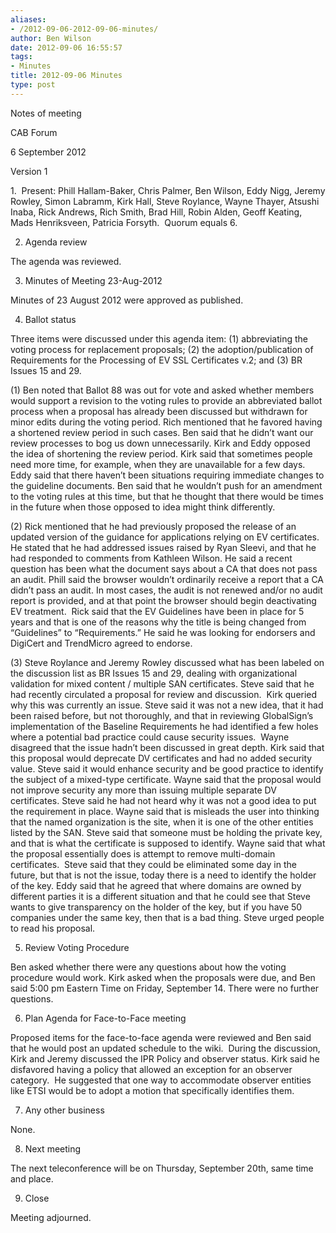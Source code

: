 ```yaml
---
aliases:
- /2012-09-06-2012-09-06-minutes/
author: Ben Wilson
date: 2012-09-06 16:55:57
tags:
- Minutes
title: 2012-09-06 Minutes
type: post
---
```


Notes of meeting

CAB Forum

6 September 2012

Version 1

1.  Present: Phill Hallam-Baker, Chris Palmer, Ben Wilson, Eddy Nigg, Jeremy Rowley, Simon Labramm, Kirk Hall, Steve Roylance, Wayne Thayer, Atsushi Inaba, Rick Andrews, Rich Smith, Brad Hill, Robin Alden, Geoff Keating, Mads Henriksveen, Patricia Forsyth.  Quorum equals 6.

2. Agenda review

The agenda was reviewed.

3. Minutes of Meeting 23-Aug-2012

Minutes of 23 August 2012 were approved as published.

4. Ballot status

Three items were discussed under this agenda item: (1) abbreviating the voting process for replacement proposals; (2) the adoption/publication of Requirements for the Processing of EV SSL Certificates v.2; and (3) BR Issues 15 and 29.

(1) Ben noted that Ballot 88 was out for vote and asked whether members would support a revision to the voting rules to provide an abbreviated ballot process when a proposal has already been discussed but withdrawn for minor edits during the voting period. Rich mentioned that he favored having a shortened review period in such cases. Ben said that he didn’t want our review processes to bog us down unnecessarily. Kirk and Eddy opposed the idea of shortening the review period. Kirk said that sometimes people need more time, for example, when they are unavailable for a few days. Eddy said that there haven’t been situations requiring immediate changes to the guideline documents. Ben said that he wouldn’t push for an amendment to the voting rules at this time, but that he thought that there would be times in the future when those opposed to idea might think differently.

(2) Rick mentioned that he had previously proposed the release of an updated version of the guidance for applications relying on EV certificates. He stated that he had addressed issues raised by Ryan Sleevi, and that he had responded to comments from Kathleen Wilson. He said a recent question has been what the document says about a CA that does not pass an audit. Phill said the browser wouldn’t ordinarily receive a report that a CA didn’t pass an audit. In most cases, the audit is not renewed and/or no audit report is provided, and at that point the browser should begin deactivating EV treatment.  Rick said that the EV Guidelines have been in place for 5 years and that is one of the reasons why the title is being changed from “Guidelines” to “Requirements.” He said he was looking for endorsers and DigiCert and TrendMicro agreed to endorse.

(3) Steve Roylance and Jeremy Rowley discussed what has been labeled on the discussion list as BR Issues 15 and 29, dealing with organizational validation for mixed content / multiple SAN certificates. Steve said that he had recently circulated a proposal for review and discussion.  Kirk queried why this was currently an issue. Steve said it was not a new idea, that it had been raised before, but not thoroughly, and that in reviewing GlobalSign’s implementation of the Baseline Requirements he had identified a few holes where a potential bad practice could cause security issues.  Wayne disagreed that the issue hadn’t been discussed in great depth. Kirk said that this proposal would deprecate DV certificates and had no added security value. Steve said it would enhance security and be good practice to identify the subject of a mixed-type certificate. Wayne said that the proposal would not improve security any more than issuing multiple separate DV certificates. Steve said he had not heard why it was not a good idea to put the requirement in place. Wayne said that is misleads the user into thinking that the named organization is the site, when it is one of the other entities listed by the SAN. Steve said that someone must be holding the private key, and that is what the certificate is supposed to identify. Wayne said that what the proposal essentially does is attempt to remove multi-domain certificates.  Steve said that they could be eliminated some day in the future, but that is not the issue, today there is a need to identify the holder of the key. Eddy said that he agreed that where domains are owned by different parties it is a different situation and that he could see that Steve wants to give transparency on the holder of the key, but if you have 50 companies under the same key, then that is a bad thing. Steve urged people to read his proposal.

5. Review Voting Procedure

Ben asked whether there were any questions about how the voting procedure would work. Kirk asked when the proposals were due, and Ben said 5:00 pm Eastern Time on Friday, September 14. There were no further questions.

6. Plan Agenda for Face-to-Face meeting

Proposed items for the face-to-face agenda were reviewed and Ben said that he would post an updated schedule to the wiki.  During the discussion, Kirk and Jeremy discussed the IPR Policy and observer status. Kirk said he disfavored having a policy that allowed an exception for an observer category.  He suggested that one way to accommodate observer entities like ETSI would be to adopt a motion that specifically identifies them.

7. Any other business

None.

8. Next meeting

The next teleconference will be on Thursday, September 20th, same time and place.

9. Close

Meeting adjourned.